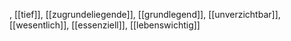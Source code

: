 , [[tief]], [[zugrundeliegende]], [[grundlegend]], [[unverzichtbar]], [[wesentlich]], [[essenziell]], [[lebenswichtig]]